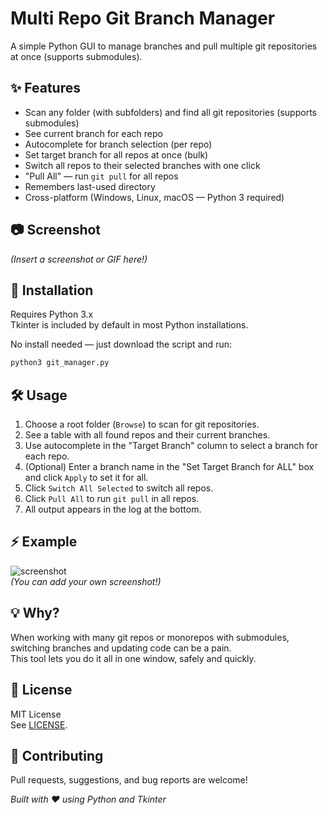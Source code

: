 # Multi Repo Git Branch Manager

A simple Python GUI to manage branches and pull multiple git repositories at once (supports submodules).

## ✨ Features

- Scan any folder (with subfolders) and find all git repositories (supports submodules)
- See current branch for each repo
- Autocomplete for branch selection (per repo)
- Set target branch for all repos at once (bulk)
- Switch all repos to their selected branches with one click
- "Pull All" — run `git pull` for all repos
- Remembers last-used directory
- Cross-platform (Windows, Linux, macOS — Python 3 required)

## 📷 Screenshot

*(Insert a screenshot or GIF here!)*

## 🚀 Installation

Requires Python 3.x  
Tkinter is included by default in most Python installations.

No install needed — just download the script and run:

```bash
python3 git_manager.py
```

## 🛠 Usage

1. Choose a root folder (`Browse`) to scan for git repositories.
2. See a table with all found repos and their current branches.
3. Use autocomplete in the "Target Branch" column to select a branch for each repo.
4. (Optional) Enter a branch name in the "Set Target Branch for ALL" box and click `Apply` to set it for all.
5. Click `Switch All Selected` to switch all repos.
6. Click `Pull All` to run `git pull` in all repos.
7. All output appears in the log at the bottom.

## ⚡ Example

![screenshot](screenshot.png)  
*(You can add your own screenshot!)*

## 💡 Why?

When working with many git repos or monorepos with submodules, switching branches and updating code can be a pain.  
This tool lets you do it all in one window, safely and quickly.

## 📄 License

MIT License  
See [LICENSE](LICENSE).

## 🤝 Contributing

Pull requests, suggestions, and bug reports are welcome!

*Built with ❤️ using Python and Tkinter*
